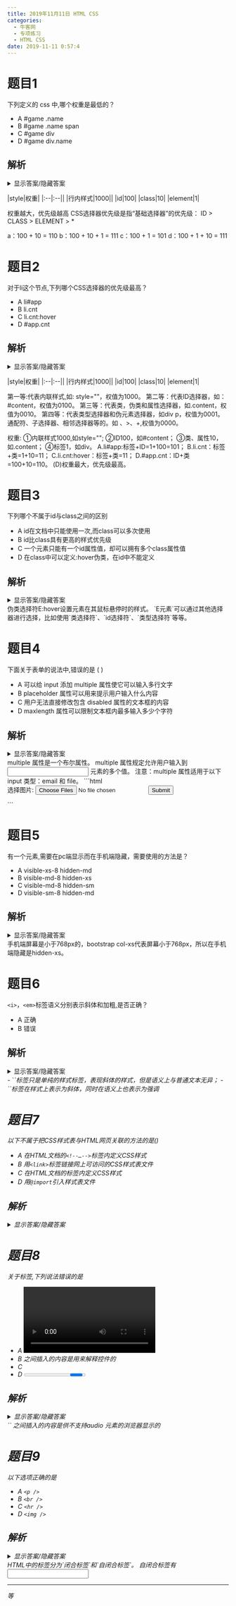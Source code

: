 ```yaml
---
title: 2019年11月11日 HTML CSS
categories: 
  - 牛客网
  - 专项练习
  - HTML CSS
date: 2019-11-11 0:57:4
---
```


# 题目1
下列定义的 css 中,哪个权重是最低的？
- A #game .name
- B #game .name span
- C #game div
- D #game div.name

## 解析
<details><summary>显示答案/隐藏答案</summary>正确答案: C</details>

|style|权重|
|:--|:--||
|行内样式|1000||
|id|100|
|class|10|
|element|1|

权重越大，优先级越高
CSS选择器优先级是指“基础选择器”的优先级：
ID > CLASS > ELEMENT > *

a：100 + 10 = 110
b：100 + 10 + 1 = 111
c：100 + 1 = 101
d：100 + 1 + 10 = 111

# 题目2
对于li这个节点,下列哪个CSS选择器的优先级最高？
- A li#app
- B li.cnt
- C li.cnt:hover
- D #app.cnt

## 解析
<details><summary>显示答案/隐藏答案</summary>正确答案: D</details>

|style|权重|
|:--|:--||
|行内样式|1000||
|id|100|
|class|10|
|element|1|

第一等:代表内联样式,如: style="”，权值为1000。
第二等：代表ID选择器，如：#content，权值为0100。
第三等：代表类，伪类和属性选择器，如.content，权值为0010。
第四等：代表类型选择器和伪元素选择器，如div
p，权值为0001。
通配符、子选择器、相邻选择器等的。如
、>、+,权值为0000。

权重: 
①内联样式1000,如style="";
②ID100，如#content；
③类、属性10，如.content；
④标签1，如div。
A.li#app:标签+ID=1+100=101；
B.li.cnt：标签+类=1+10=11；
C.li.cnt:hover：标签+类=11；
D.#app.cnt：ID+类=100+10=110。
(D)权重最大，优先级最高。

# 题目3
下列哪个不属于id与class之间的区别
- A id在文档中只能使用一次,而class可以多次使用
- B id比class具有更高的样式优先级
- C 一个元素只能有一个id属性值，却可以拥有多个class属性值
- D 在class中可以定义:hover伪类，在id中不能定义

## 解析
<details><summary>显示答案/隐藏答案</summary>正确答案: D</details>
伪类选择符E:hover设置元素在其鼠标悬停时的样式。
`E元素`可以通过其他选择器进行选择，比如使用`类选择符`、`id选择符`、`类型选择符`等等。

# 题目4
下面关于表单的说法中,错误的是 (      )
- A 可以给 input 添加 multiple 属性使它可以输入多行文字
- B placeholder 属性可以用来提示用户输入什么内容
- C 用户无法直接修改包含 disabled 属性的文本框的内容
- D maxlength 属性可以限制文本框内最多输入多少个字符

## 解析
<details><summary>显示答案/隐藏答案</summary>正确答案: A</details>
multiple 属性是一个布尔属性。
multiple 属性规定允许用户输入到 <input> 元素的多个值。
注意：multiple 属性适用于以下 input 类型：email 和 file。
```html
<form action="demo-form.php">
  选择图片: <input type="file" name="img" multiple>
  <input type="submit">
</form>
```

# 题目5
有一个元素,需要在pc端显示而在手机端隐藏，需要使用的方法是？
- A visible-xs-8 hidden-md
- B visible-md-8 hidden-xs
- C visible-md-8 hidden-sm
- D visible-sm-8 hidden-md

## 解析
<details><summary>显示答案/隐藏答案</summary>正确答案: B</details>
手机端屏幕是小于768px的，bootstrap col-xs代表屏幕小于768px，所以在手机端隐藏是hidden-xs。

# 题目6
`<i>`，`<em>`标签语义分别表示斜体和加粗,是否正确？
- A 正确
- B 错误

## 解析
<details><summary>显示答案/隐藏答案</summary>正确答案: B</details>
- `<i>`标签只是单纯的样式标签，表现斜体的样式，但是语义上与普通文本无异；
- `<em>`标签在样式上表示为斜体，同时在语义上也表示为强调


# 题目7
以下不属于把CSS样式表与HTML网页关联的方法的是()
- A 在HTML文档的`<!--…-->`标签内定义CSS样式
- B 用`<link>`标签链接网上可访问的CSS样式表文件
- C 在HTML文档的<head>标签内定义CSS样式
- D 用`@import`引入样式表文件

## 解析
<details><summary>显示答案/隐藏答案</summary>正确答案: A</details>

# 题目8
关于标签,下列说法错误的是
- A <video>标签中controls属性决定是否向用户显示控件
- B <audio>与</audio>之间插入的内容是用来解释控件的
- C <datalist>标签可以和input标签配合进行使用，来显示列表
- D <progress>标签不填写max和value会自动滑动

## 解析
<details><summary>显示答案/隐藏答案</summary>正确答案: B</details>
`<audio> `与`</audio>` 之间插入的内容是供不支持audio 元素的浏览器显示的

# 题目9
以下选项正确的是
- A `<p />`
- B `<br />`
- C `<hr />`
- D `<img />`

## 解析
<details><summary>显示答案/隐藏答案</summary>正确答案: BCD</details>
HTML中的标签分为`闭合标签`和`自闭合标签`。 自闭合标签有<input/><img/><br/><link/><hr/>等
